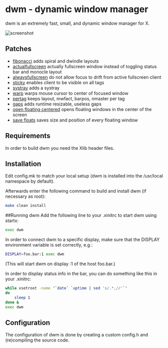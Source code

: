 # dwm - dynamic window manager
dwm is an extremely fast, small, and dynamic window manager for X.

![screenshot](https://i.imgur.com/bUPdO5g.png)

## Patches
- [fibonacci](https://dwm.suckless.org/patches/fibonacci/)
    adds spiral and dwindle layouts
- [actualfullscreen](https://dwm.suckless.org/patches/actualfullscreen/)
    actually fullscreen window instead of toggling status bar and monocle layout
- [alwaysfullscreen](https://dwm.suckless.org/patches/alwaysfullscreen/)
    do not allow focus to drift from active fullscreen client
- [sticky](https://dwm.suckless.org/patches/sticky/)
    enables client to be visible on all tags
- [systray](https://dwm.suckless.org/patches/systray/)
    adds a systray
- [warp](https://dwm.suckless.org/patches/warp/)
    warps mouse cursor to center of focused window
- [pertag](https://dwm.suckless.org/patches/pertag/)
    keeps layout, mwfact, barpos, nmaster per tag
- [gaps](https://dwm.suckless.org/patches/ru_gaps/)
    adds runtime resizable, useless gaps
- [open floating centered](https://git.io/JfXYR)
    opens floating windows in the center of the screen
- [save floats](https://dwm.suckless.org/patches/save_floats/)
    saves size and position of every floating window

## Requirements
In order to build dwm you need the Xlib header files.


## Installation
Edit config.mk to match your local setup (dwm is installed into
the /usr/local namespace by default).

Afterwards enter the following command to build and install dwm (if
necessary as root):
``` sh
make clean install
```

##Running dwm
Add the following line to your .xinitrc to start dwm using startx:
``` sh
exec dwm
```
In order to connect dwm to a specific display, make sure that
the DISPLAY environment variable is set correctly, e.g.:
``` sh
DISPLAY=foo.bar:1 exec dwm
```
(This will start dwm on display :1 of the host foo.bar.)

In order to display status info in the bar, you can do something
like this in your .xinitrc:
``` sh
while xsetroot -name "`date` `uptime | sed 's/.*,//'`"
do
	sleep 1
done &
exec dwm
```

## Configuration
The configuration of dwm is done by creating a custom config.h
and (re)compiling the source code.

